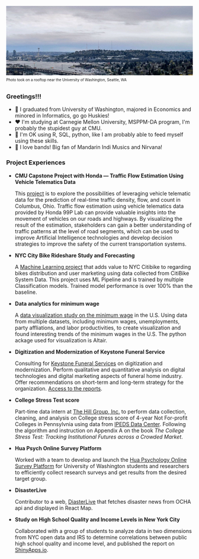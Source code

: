 ![alt text](https://github.com/Nellyan4/Nellyan4/blob/master/ProfilePic.jpeg)
<sub><sup>Photo took on a rooftop near the University of Washington, Seattle, WA</sup></sub>


### Greetings!!!

- 💜 I graduated from University of Washington, majored in Economics and minored in Informatics, go go Huskies!
- ❤ I'm studying at Carnegie Mellon University, MSPPM-DA program, I'm probably the stupidest guy at CMU.
- 🤔 I'm OK using R, SQL, python, like I am probably able to feed myself using these skills.
- 🎸 I love bands! Big fan of Mandarin Indi Musics and Nirvana!


### Project Experiences

- **CMU Capstone Project with Honda — Traffic Flow Estimation Using Vehicle Telematics Data**

  This [project](https://medium.com/99p-labs/cmu-heinz-capstone-project-traffic-flow-estimation-using-vehicle-telematics-data-2cb984b30c2b) is to explore the possibilities of leveraging vehicle telematic data for the prediction of real-time traffic density, flow, and count in Columbus, Ohio. Traffic flow estimation using vehicle telematics data provided by Honda 99P Lab can provide valuable insights into the movement of vehicles on our roads and highways. By visualizing the result of the estimation, stakeholders can gain a better understanding of traffic patterns at the level of road segments, which can be used to improve Artificial Intelligence technologies and develop decision strategies to improve the safety of the current transportation systems.

- **NYC City Bike Rideshare Study and Forecasting**

  A [Machine Learning project](https://github.com/Nellyan4/Citibike_forecasting) that adds value to NYC Citibike to regarding bikes distribution and user marketing using data collected from CitiBike System Data. This project uses ML Pipeline and is trained by multiple Classification models. Trained model performance is over 100% than the baseline.


- **Data analytics for minimum wage**
 
  A [data visualization study on the minimum wage](https://github.com/Nellyan4/minimum_wage_study) in the U.S. Using data from multiple datasets, including minimum wages, unemployments, party affliations, and labor productivities, to create visualization and found interesting trends of the minimum wages in the U.S. The python ackage used for visualization is Altair.

- **Digitization and Modernization of Keystone Funeral Service**

  Consulting for [Keystone Funeral Services](https://keystonefuneralservice.com/) on digitization and modernization. Perform qualitative and quantitative analysis on digital technologies and digital marketing aspects of funeral home industry. Offer recommendations on short-term and long-term strategy for the organization. [Access to the reports](https://github.com/Nellyan4/Keystone_consulting_reports).

- **College Stress Test score**
  
  Part-time data intern at [The Hill Group, Inc.](https://hillgroupinc.com/) to perform data collection, cleaning, and analysis on College stress score of 4-year Not For-profit Colleges in Pennsylvnia using data from [IPEDS Data Center](https://nces.ed.gov/ipeds/use-the-data). Following the algorithm and instruction on Appendix A on the book *The College Stress Test: Tracking Institutional Futures across a Crowded Market*.

- **Hua Psych Online Survey Platform**

  Worked with a team to develop and launch the [Hua Psychology Online Survey Platform](https://hua-psych-survey-platform.web.app/) for University of Washington students and researchers to efficiently collect research surveys and get results from the desired target group.

- **DisasterLive**  

  Contributor to a web, [DiasterLive](https://disaster-live-d36d1.web.app/) that fetches disaster news from OCHA api and displayed in React Map.  

- **Study on High School Quality and Income Levels in New York City**  

  Collaborated with a group of students to analyze data in two dimensions from NYC open data and IRS to determine correlations between public high school quality and income level, and published the report on [ShinyApps.io](https://nelsony415.shinyapps.io/NYC_education_income_analysis/).
  
